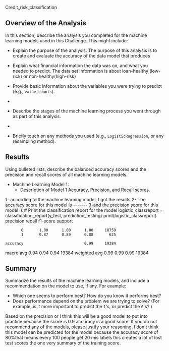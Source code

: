  Credit_risk_classification
 ## Overview of the Analysis

In this section, describe the analysis you completed for the machine learning models used in this Challenge. This might include:

* Explain the purpose of the analysis.
  The purpose of this analysis is to create and evaluate the accuracy of  the data model that produces
  
* Explain what financial information the data was on, and what you needed to predict.
  The data set information is about loan-healthy (low-rick) or non-healthy(high-risk)
  
* Provide basic information about the variables you were trying to predict (e.g., `value_counts`).
* 
* Describe the stages of the machine learning process you went through as part of this analysis.
* 
* Briefly touch on any methods you used (e.g., `LogisticRegression`, or any resampling method).

## Results

Using bulleted lists, describe the balanced accuracy scores and the precision and recall scores of all machine learning models.

* Machine Learning Model 1:
  * Description of Model 1 Accuracy, Precision, and Recall scores.
    
1- according to the machine learning model, I got the results 
2- The accuracy score for this model is -------
3-and the precision score for this model is # Print the classification report for the model
logistic_classreport = classification_report(y_test, prediction_testing)
print(logistic_classreport)
              precision    recall  f1-score   support

           0       1.00      1.00      1.00     18759
           1       0.87      0.89      0.88       625

    accuracy                           0.99     19384
   macro avg       0.94      0.94      0.94     19384
weighted avg       0.99      0.99      0.99     19384



## Summary

Summarize the results of the machine learning models, and include a recommendation on the model to use, if any. For example:
* Which one seems to perform best? How do you know it performs best?
* Does performance depend on the problem we are trying to solve? (For example, is it more important to predict the `1`'s, or predict the `0`'s? )
  
Based on the precision or I think this will be a good  model to put into practice because the score is 0.9 accuracy is a good score.
If you do not recommend any of the models, please justify your reasoning.
I don't think this model can be predicted for the model because the accuracy score of 80%that means every  100 people get 20 mis labels this creates a lot of lost
test scores the one very summary of the training score.
